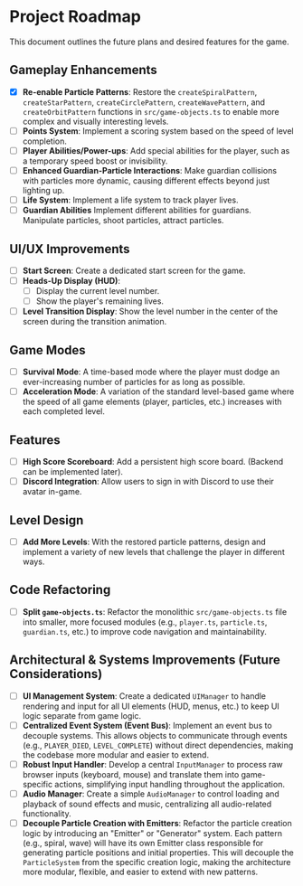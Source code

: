 # Project Roadmap

This document outlines the future plans and desired features for the game.

## Gameplay Enhancements

- [x] **Re-enable Particle Patterns**: Restore the `createSpiralPattern`, `createStarPattern`, `createCirclePattern`, `createWavePattern`, and `createOrbitPattern` functions in `src/game-objects.ts` to enable more complex and visually interesting levels.
- [ ] **Points System**: Implement a scoring system based on the speed of level completion.
- [ ] **Player Abilities/Power-ups**: Add special abilities for the player, such as a temporary speed boost or invisibility.
- [ ] **Enhanced Guardian-Particle Interactions**: Make guardian collisions with particles more dynamic, causing different effects beyond just lighting up.
- [ ] **Life System**: Implement a life system to track player lives.
- [ ] **Guardian Abilities** Implement different abilities for guardians. Manipulate particles, shoot particles, attract particles.

## UI/UX Improvements

- [ ] **Start Screen**: Create a dedicated start screen for the game.
- [ ] **Heads-Up Display (HUD)**:
  - [ ] Display the current level number.
  - [ ] Show the player's remaining lives.
- [ ] **Level Transition Display**: Show the level number in the center of the screen during the transition animation.

## Game Modes

- [ ] **Survival Mode**: A time-based mode where the player must dodge an ever-increasing number of particles for as long as possible.
- [ ] **Acceleration Mode**: A variation of the standard level-based game where the speed of all game elements (player, particles, etc.) increases with each completed level.

## Features

- [ ] **High Score Scoreboard**: Add a persistent high score board. (Backend can be implemented later).
- [ ] **Discord Integration**: Allow users to sign in with Discord to use their avatar in-game.

## Level Design

- [ ] **Add More Levels**: With the restored particle patterns, design and implement a variety of new levels that challenge the player in different ways.

## Code Refactoring

- [ ] **Split `game-objects.ts`**: Refactor the monolithic `src/game-objects.ts` file into smaller, more focused modules (e.g., `player.ts`, `particle.ts`, `guardian.ts`, etc.) to improve code navigation and maintainability.

## Architectural & Systems Improvements (Future Considerations)

- [ ] **UI Management System**: Create a dedicated `UIManager` to handle rendering and input for all UI elements (HUD, menus, etc.) to keep UI logic separate from game logic.
- [ ] **Centralized Event System (Event Bus)**: Implement an event bus to decouple systems. This allows objects to communicate through events (e.g., `PLAYER_DIED`, `LEVEL_COMPLETE`) without direct dependencies, making the codebase more modular and easier to extend.
- [ ] **Robust Input Handler**: Develop a central `InputManager` to process raw browser inputs (keyboard, mouse) and translate them into game-specific actions, simplifying input handling throughout the application.
- [ ] **Audio Manager**: Create a simple `AudioManager` to control loading and playback of sound effects and music, centralizing all audio-related functionality.
- [ ] **Decouple Particle Creation with Emitters**: Refactor the particle creation logic by introducing an "Emitter" or "Generator" system. Each pattern (e.g., spiral, wave) will have its own Emitter class responsible for generating particle positions and initial properties. This will decouple the `ParticleSystem` from the specific creation logic, making the architecture more modular, flexible, and easier to extend with new patterns.
